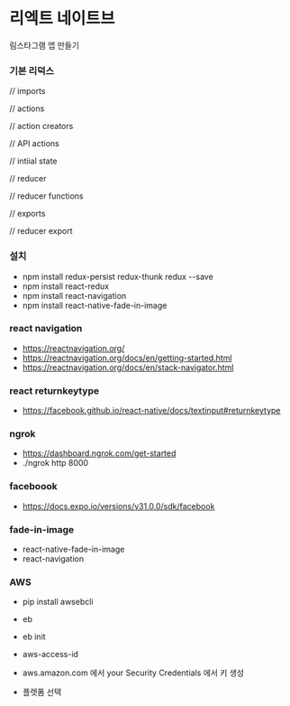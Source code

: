# 리엑트 네이트브 
림스타그램 앱 만들기

### 기본 리덕스

// imports

// actions

// action creators

// API actions

// intiial state

// reducer

// reducer functions

// exports

// reducer export

### 설치

- npm install redux-persist redux-thunk redux --save
- npm install react-redux
- npm install react-navigation
- npm install react-native-fade-in-image


### react navigation 
- https://reactnavigation.org/
- https://reactnavigation.org/docs/en/getting-started.html
- https://reactnavigation.org/docs/en/stack-navigator.html


### react returnkeytype
- https://facebook.github.io/react-native/docs/textinput#returnkeytype


### ngrok
- https://dashboard.ngrok.com/get-started
- ./ngrok http 8000


### faceboook
- https://docs.expo.io/versions/v31.0.0/sdk/facebook

### fade-in-image
- react-native-fade-in-image
- react-navigation


### AWS

- pip install awsebcli
- eb

- eb init
- aws-access-id 
- aws.amazon.com 에서 your Security Credentials 에서 키 생성
- 플렛폼 선택